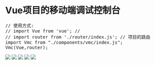 
<h1>Vue项目的移动端调试控制台</h1>


<pre>
// 使用方式: 
// import Vue from 'vue'; //  
// import router from './router/index.js'; // 项目的路由 
import Vmc from "./components/vmc/index.js";
Vmc(Vue,router); 
</pre>

<img src="./doc/console.png" > 
<img src="./doc/element.png" > 
<img src="./doc/network.png" > 
<img src="./doc/routes.png" > 
<img src="./doc/storage.png" > 





 



















